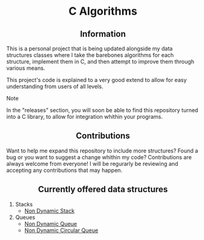 <h1 align="center">C Algorithms</h1>
<h2 align="center">Information</h1>

This is a personal project that is being updated alongside my data structures classes where I take the barebones algorithms for each structure, implement them in C, and then attempt to improve them through various means.

This project's code is explained to a very good extend to allow for easy understanding from users of all levels.

> [!NOTE]
> In the "releases" section, you will soon be able to find this repository turned into a C library, to allow for integration whithin your programs.

<h2 align="center">Contributions</h1>

Want to help me expand this repository to include more structures? Found a bug or you want to suggest a change whithin my code? Contributions are always welcome from everyone! I will be regurarly be reviewing and accepting any contributions that may happen.

<h2 align="center">Currently offered data structures</h1>

1. Stacks
   - [Non Dynamic Stack](/Stack.c)
2. Queues
   - [Non Dynamic Queue](/Queue.c)
   - [Non Dynamic Circular Queue](/CQueue.c)
